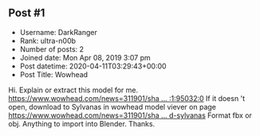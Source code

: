 ## Post #1
- Username: DarkRanger
- Rank: ultra-n00b
- Number of posts: 2
- Joined date: Mon Apr 08, 2019 3:07 pm
- Post datetime: 2020-04-11T03:29:43+00:00
- Post Title: Wowhead

Hi.
Explain or extract this model for me.
[https://www.wowhead.com/news=311901/sha ... :1:95032:0](https://www.wowhead.com/news=311901/shadowlands-alpha-new-models-including-kaelthas-bolvar-ysera-and-sylvanas#modelviewer:1:95032:0)
If it doesn 't open, download to Sylvanas in wowhead model viever on page [https://www.wowhead.com/news=311901/sha ... d-sylvanas](https://www.wowhead.com/news=311901/shadowlands-alpha-new-models-including-kaelthas-bolvar-ysera-and-sylvanas)
Format fbx or obj. Anything to import into Blender.
Thanks.
